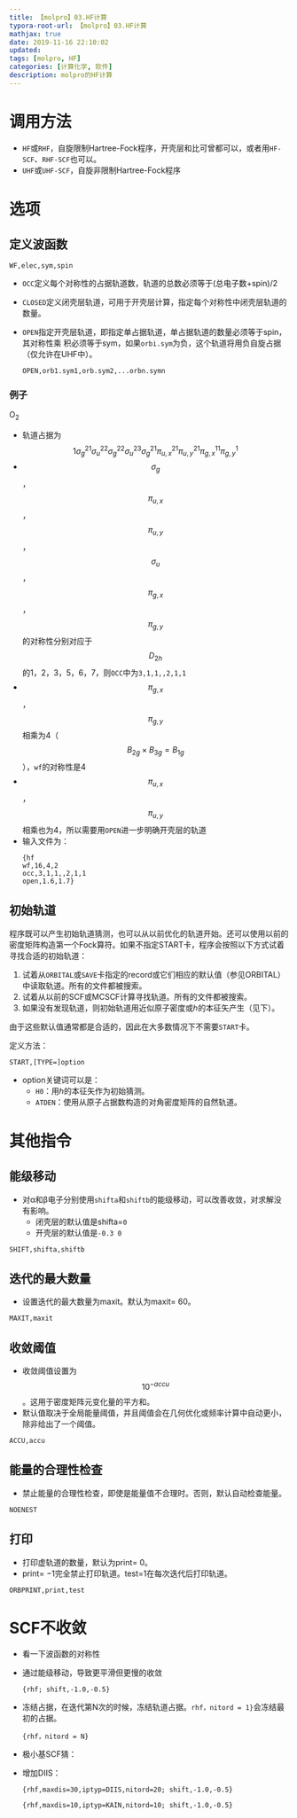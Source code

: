 ```yaml
---
title: 【molpro】03.HF计算
typora-root-url: 【molpro】03.HF计算
mathjax: true
date: 2019-11-16 22:10:02
updated: 
tags: [molpro, HF]
categories: [计算化学, 软件]
description: molpro的HF计算
---
```




# 调用方法

- `HF`或`RHF`，自旋限制Hartree-Fock程序，开壳层和比可曾都可以，或者用`HF-SCF`、`RHF-SCF`也可以。
- `UHF`或`UHF-SCF`，自旋非限制Hartree-Fock程序

# 选项

## 定义波函数

```
WF,elec,sym,spin
```
- `OCC`定义每个对称性的占据轨道数，轨道的总数必须等于(总电子数+spin)/2
- `CLOSED`定义闭壳层轨道，可用于开壳层计算，指定每个对称性中闭壳层轨道的数量。
- `OPEN`指定开壳层轨道，即指定单占据轨道，单占据轨道的数量必须等于spin，其对称性乘
  积必须等于sym，如果`orbi.sym`为负，这个轨道将用负自旋占据（仅允许在UHF中）。
  
  ```
  OPEN,orb1.sym1,orb.sym2,...orbn.symn
  ```

### 例子

O<sub>2</sub>
- 轨道占据为$$1\sigma_g^21\sigma_u^22\sigma_g^22\sigma_u^23\sigma_g^21\pi_{u,x}^21\pi_{u,y}^21\pi_{g,x}^11\pi_{g,y}^1$$
- $$\sigma_g$$，$$\pi_{u,x}$$，$$\pi_{u,y}$$，$$\sigma_u$$，$$\pi_{g,x}$$，$$\pi_{g,y}$$的对称性分别对应于$$D_{2h}$$的1，2，3，5，6，7，则`OCC`中为`3,1,1,,2,1,1`
- $$\pi_{g,x}$$，$$\pi_{g,y}$$相乘为4（$$B_{2g}\times B_{3g}=B_{1g}$$），`wf`的对称性是4
- $$\pi_{u,x}$$，$$\pi_{u,y}$$相乘也为4，所以需要用`OPEN`进一步明确开壳层的轨道
- 输入文件为：
  ```
  {hf
  wf,16,4,2
  occ,3,1,1,,2,1,1
  open,1.6,1.7} 
  ```

## 初始轨道

程序既可以产生初始轨道猜测，也可以从以前优化的轨道开始。还可以使用以前的密度矩阵构造第一个Fock算符。如果不指定START卡，程序会按照以下方式试着寻找合适的初始轨道：

1. 试着从`ORBITAL`或`SAVE`卡指定的record或它们相应的默认值（参见ORBITAL）中读取轨道。所有的文件都被搜索。
2. 试着从以前的SCF或MCSCF计算寻找轨道。所有的文件都被搜索。
3. 如果没有发现轨道，则初始轨道用近似原子密度或ℎ的本征矢产生（见下）。

由于这些默认值通常都是合适的，因此在大多数情况下不需要`START`卡。

定义方法：

```
START,[TYPE=]option
```

- option关键词可以是：
  - `H0`：用ℎ的本征矢作为初始猜测。
  - `ATDEN`：使用从原子占据数构造的对角密度矩阵的自然轨道。



# 其他指令

## 能级移动

- 对α和β电子分别使用`shifta`和`shiftb`的能级移动，可以改善收敛，对求解没有影响。
  - 闭壳层的默认值是shifta=`0`
  - 开壳层的默认值是`-0.3 0`

```
SHIFT,shifta,shiftb
```

## 迭代的最大数量

- 设置迭代的最大数量为maxit。默认为maxit= 60。

```
MAXIT,maxit
```

## 收敛阈值

- 收敛阈值设置为$$10^{-accu}$$。这用于密度矩阵元变化量的平方和。
- 默认值取决于全局能量阈值，并且阈值会在几何优化或频率计算中自动更小，除非给出了一个阈值。

```
ACCU,accu
```

## 能量的合理性检查

- 禁止能量的合理性检查，即使是能量值不合理时。否则，默认自动检查能量。

```
NOENEST
```

## 打印

- 打印虚轨道的数量，默认为print= 0。
- print= −1完全禁止打印轨道。test=1在每次迭代后打印轨道。

```
ORBPRINT,print,test
```



# SCF不收敛

- 看一下波函数的对称性

- 通过能级移动，导致更平滑但更慢的收敛

  ```
  {rhf; shift,-1.0,-0.5}
  ```

- 冻结占据，在迭代第N次的时候，冻结轨道占据。`rhf，nitord = 1}`会冻结最初的占据。

  ```
  {rhf，nitord = N}
  ```

- 极小基SCF猜：

- 增加DIIS：

  ```
  {rhf,maxdis=30,iptyp=DIIS,nitord=20; shift,-1.0,-0.5}
  ```

  ```
  {rhf,maxdis=10,iptyp=KAIN,nitord=10; shift,-1.0,-0.5}
  ```

  